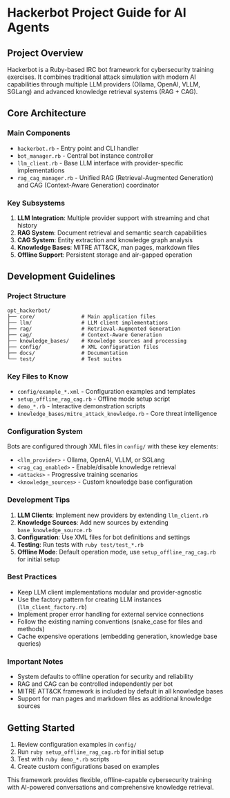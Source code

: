 # Hackerbot Project Guide for AI Agents

## Project Overview

Hackerbot is a Ruby-based IRC bot framework for cybersecurity training exercises. It combines traditional attack simulation with modern AI capabilities through multiple LLM providers (Ollama, OpenAI, VLLM, SGLang) and advanced knowledge retrieval systems (RAG + CAG).

## Core Architecture

### Main Components
- `hackerbot.rb` - Entry point and CLI handler
- `bot_manager.rb` - Central bot instance controller
- `llm_client.rb` - Base LLM interface with provider-specific implementations
- `rag_cag_manager.rb` - Unified RAG (Retrieval-Augmented Generation) and CAG (Context-Aware Generation) coordinator

### Key Subsystems
1. **LLM Integration**: Multiple provider support with streaming and chat history
2. **RAG System**: Document retrieval and semantic search capabilities
3. **CAG System**: Entity extraction and knowledge graph analysis
4. **Knowledge Bases**: MITRE ATT&CK, man pages, markdown files
5. **Offline Support**: Persistent storage and air-gapped operation

## Development Guidelines

### Project Structure
```
opt_hackerbot/
├── core/               # Main application files
├── llm/                # LLM client implementations  
├── rag/                # Retrieval-Augmented Generation
├── cag/                # Context-Aware Generation
├── knowledge_bases/    # Knowledge sources and processing
├── config/             # XML configuration files
├── docs/               # Documentation
└── test/               # Test suites
```

### Key Files to Know
- `config/example_*.xml` - Configuration examples and templates
- `setup_offline_rag_cag.rb` - Offline mode setup script
- `demo_*.rb` - Interactive demonstration scripts
- `knowledge_bases/mitre_attack_knowledge.rb` - Core threat intelligence

### Configuration System
Bots are configured through XML files in `config/` with these key elements:
- `<llm_provider>` - Ollama, OpenAI, VLLM, or SGLang
- `<rag_cag_enabled>` - Enable/disable knowledge retrieval
- `<attacks>` - Progressive training scenarios
- `<knowledge_sources>` - Custom knowledge base configuration

### Development Tips
1. **LLM Clients**: Implement new providers by extending `llm_client.rb`
2. **Knowledge Sources**: Add new sources by extending `base_knowledge_source.rb`
3. **Configuration**: Use XML files for bot definitions and settings
4. **Testing**: Run tests with `ruby test/test_*.rb`
5. **Offline Mode**: Default operation mode, use `setup_offline_rag_cag.rb` for initial setup

### Best Practices
- Keep LLM client implementations modular and provider-agnostic
- Use the factory pattern for creating LLM instances (`llm_client_factory.rb`)
- Implement proper error handling for external service connections
- Follow the existing naming conventions (snake_case for files and methods)
- Cache expensive operations (embedding generation, knowledge base queries)

### Important Notes
- System defaults to offline operation for security and reliability
- RAG and CAG can be controlled independently per bot
- MITRE ATT&CK framework is included by default in all knowledge bases
- Support for man pages and markdown files as additional knowledge sources

## Getting Started
1. Review configuration examples in `config/`
2. Run `ruby setup_offline_rag_cag.rb` for initial setup
3. Test with `ruby demo_*.rb` scripts
4. Create custom configurations based on examples

This framework provides flexible, offline-capable cybersecurity training with AI-powered conversations and comprehensive knowledge retrieval.
